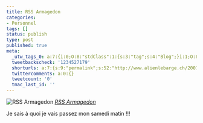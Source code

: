 ```yaml
---
title: RSS Armagedon
categories:
- Personnel
tags: []
status: publish
type: post
published: true
meta:
  _utw_tags_0: a:7:{i:0;O:8:"stdClass":1:{s:3:"tag";s:4:"Blog";}i:1;O:8:"stdClass":1:{s:3:"tag";s:6:"Flickr";}i:2;O:8:"stdClass":1:{s:3:"tag";s:4:"Geek";}i:3;O:8:"stdClass":1:{s:3:"tag";s:12:"Informatique";}i:4;O:8:"stdClass":1:{s:3:"tag";s:7:"Médias";}i:5;O:8:"stdClass":1:{s:3:"tag";s:9:"Personnel";}i:6;O:8:"stdClass":1:{s:3:"tag";s:6:"Social";}}
  tweetbackscheck: '1234527179'
  shorturls: a:7:{s:9:"permalink";s:52:"http://www.alienlebarge.ch/2007/09/01/rss-armagedon/";s:7:"tinyurl";s:25:"http://tinyurl.com/c4v7yt";s:4:"isgd";s:17:"http://is.gd/iOyV";s:5:"bitly";s:18:"http://bit.ly/7cF3";s:5:"snipr";s:22:"http://snipr.com/biji4";s:5:"snurl";s:22:"http://snurl.com/biji4";s:7:"snipurl";s:24:"http://snipurl.com/biji4";}
  twittercomments: a:0:{}
  tweetcount: '0'
  tmac_last_id: ''
---
```

 <img src="http://farm2.static.flickr.com/1337/1291118015_851164a16a.jpg" alt="RSS Armagedon" />
<em><a href="http://www.flickr.com/photos/alienlebarge/1291118015/" title="photo sharing">RSS Armagedon</a></em>

Je sais à quoi je vais passez mon samedi matin !!!
